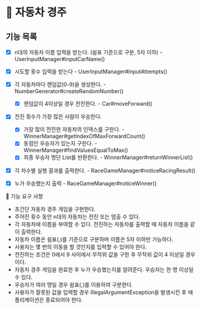 # 🚗 자동차 경주

## 기능 목록
- [x] n대의 자동차 이름 입력을 받는다. (쉼표 기준으로 구분, 5자 이하) - UserInputManager#inputCarName()
- [x] 시도할 횟수 입력을 받는다 - UserInputManager#inputAttempts()
- [x] 각 자동차마다 랜덤값(0-9)을 생성한다. - NumberGenerator#createRandomNumber()
  - [x] 랜덤값이 4이상일 경우 전진한다. - Car#moveForward()
- [x] 전진 횟수가 가장 많은 사람이 우승한다. 
  - [x] 가장 많이 전진한 자동차의 인덱스를 구한다. - WinnerManager#getIndexOfMaxForwardCount()
  - [x] 동점인 우승자가 있는지 구한다. - WinnerManager#findValuesEqualToMax()
  - [x] 최종 우승자 명단 List를 반환한다. - WinnerManager#returnWinnerList()
- [x] 각 차수별 실행 결과를 출력한다. - RaceGameManager#noticeRacingResult()
- [x] 누가 우승했는지 출력 - RaceGameManager#noticeWinner()
 




🚀 기능 요구 사항
- 초간단 자동차 경주 게임을 구현한다.
- 주어진 횟수 동안 n대의 자동차는 전진 또는 멈출 수 있다.
- 각 자동차에 이름을 부여할 수 있다. 전진하는 자동차를 출력할 때 자동차 이름을 같이 출력한다.
- 자동차 이름은 쉼표(,)를 기준으로 구분하며 이름은 5자 이하만 가능하다.
- 사용자는 몇 번의 이동을 할 것인지를 입력할 수 있어야 한다.
- 전진하는 조건은 0에서 9 사이에서 무작위 값을 구한 후 무작위 값이 4 이상일 경우이다.
- 자동차 경주 게임을 완료한 후 누가 우승했는지를 알려준다. 우승자는 한 명 이상일 수 있다.
- 우승자가 여러 명일 경우 쉼표(,)를 이용하여 구분한다.
- 사용자가 잘못된 값을 입력할 경우 IllegalArgumentException을 발생시킨 후 애플리케이션은 종료되어야 한다.